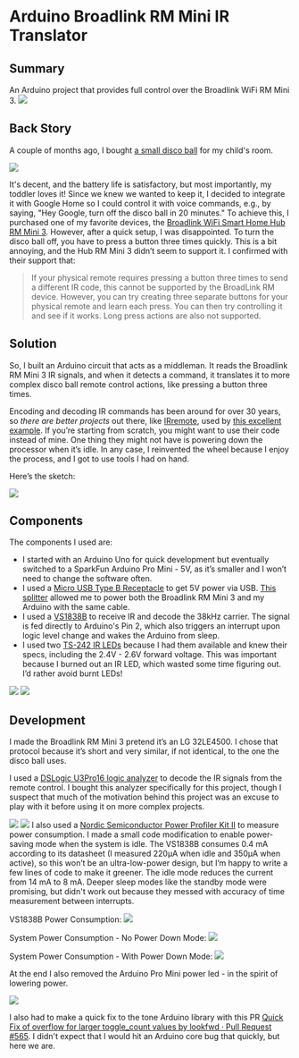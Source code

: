 # Arduino Broadlink RM Mini IR Translator

## Summary
An Arduino project that provides full control over the Broadlink WiFi RM Mini 3.
![](resources/ir-translator-and-broadlink.jpg)
## Back Story
A couple of months ago, I bought [a small disco ball](https://www.amazon.com/gp/product/B0D2SVSR26/) for my child's room.

![](resources/disco-ball.jpg)

It's decent, and the battery life is satisfactory, but most importantly, my toddler loves it! Since we knew we wanted to keep it, I decided to integrate it with Google Home so I could control it with voice commands, e.g., by saying, "Hey Google, turn off the disco ball in 20 minutes." To achieve this, I purchased one of my favorite devices, the [Broadlink WiFi Smart Home Hub RM Mini 3](https://www.amazon.com/dp/B07K2DHXB6). However, after a quick setup, I was disappointed. To turn the disco ball off, you have to press a button three times quickly. This is a bit annoying, and the Hub RM Mini 3 didn’t seem to support it. I confirmed with their support that:

> If your physical remote requires pressing a button three times to send a different IR code, this cannot be supported by the BroadLink RM device. However, you can try creating three separate buttons for your physical remote and learn each press. You can then try controlling it and see if it works. Long press actions are also not supported.

## Solution

So, I built an Arduino circuit that acts as a middleman. It reads the Broadlink RM Mini 3 IR signals, and when it detects a command, it translates it to more complex disco ball remote control actions, like pressing a button three times.

Encoding and decoding IR commands has been around for over 30 years, so *there are better projects* out there, like [IRremote](https://github.com/Arduino-IRremote/Arduino-IRremote), used by [this excellent example](https://github.com/mattcuk/IRtranslator). If you’re starting from scratch, you might want to use their code instead of mine. One thing they might not have is powering down the processor when it’s idle. In any case, I reinvented the wheel because I enjoy the process, and I got to use tools I had on hand.

Here’s the sketch:

![](resources/sketch.png)

## Components

The components I used are:

* I started with an Arduino Uno for quick development but eventually switched to a SparkFun Arduino Pro Mini - 5V, as it’s smaller and I won’t need to change the software often.
* I used a [Micro USB Type B Receptacle](https://www.mouser.com/ProductDetail/649-10118192-0001LF) to get 5V power via USB. [This splitter](https://www.amazon.com/dp/B00ISLNSH0) allowed me to power both the Broadlink RM Mini 3 and my Arduino with the same cable.
* I used a [VS1838B](https://www.amazon.com/dp/B06XYNDRGF) to receive IR and decode the 38kHz carrier. The signal is fed directly to Arduino's Pin 2, which also triggers an interrupt upon logic level change and wakes the Arduino from sleep.
* I used two [TS-242 IR LEDs](https://tinkersphere.com/standard-leds/242-ir-led-25-pack.html) because I had them available and knew their specs, including the 2.4V - 2.6V forward voltage. This was important because I burned out an IR LED, which wasted some time figuring out. I’d rather avoid burnt LEDs!

![](resources/ir-translator-front.jpg)
![](resources/ir-translator-back.jpg)

## Development
I made the Broadlink RM Mini 3 pretend it’s an LG 32LE4500. I chose that protocol because it’s short and very similar, if not identical, to the one the disco ball uses.

I used a [DSLogic U3Pro16 logic analyzer](https://www.amazon.com/dp/B08C2LCBGL) to decode the IR signals from the remote control. I bought this analyzer specifically for this project, though I suspect that much of the motivation behind this project was an excuse to play with it before using it on more complex projects.

![](resources/disco-remote.png)
![](resources/disco-remote-with-carrier.png)
I also used a [Nordic Semiconductor Power Profiler Kit II](https://www.digikey.com/en/products/detail/nordic-semiconductor-asa/NRF-PPK2/13557476) to measure power consumption. I made a small code modification to enable power-saving mode when the system is idle. The VS1838B consumes 0.4 mA according to its datasheet (I measured 220µA when idle and 350µA when active), so this won’t be an ultra-low-power design, but I’m happy to write a few lines of code to make it greener. The idle mode reduces the current from 14 mA to 8 mA. Deeper sleep modes like the standby mode were promising, but didn't work out because they messed with accuracy of time measurement between interrupts.

VS1838B Power Consumption:
![](resources/power-vs1838b.png)

System Power Consumption - No Power Down Mode:
![](resources/no-power-down.png)

System Power Consumption - With Power Down Mode:
![](resources/power-with-power-down.png)

At the end I also removed the Arduino Pro Mini power led - in the spirit of lowering power. 

![](resources/remove-power-led.png)

I also had to make a quick fix to the tone Arduino library with this PR [Quick Fix of overflow for larger toggle_count values by lookfwd · Pull Request #565](https://github.com/arduino/ArduinoCore-avr/pull/565). I didn't expect that I would hit an Arduino core bug that quickly, but here we are.

